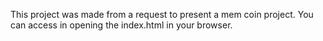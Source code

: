This project was made from a request to present a mem coin project. 
You can access in opening the index.html in your browser. 
